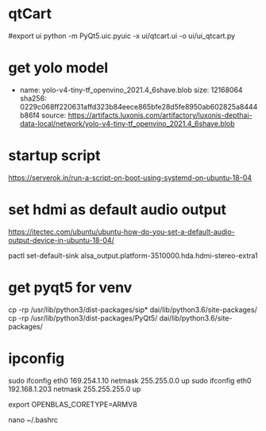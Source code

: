 # qtCart

#export ui
python -m PyQt5.uic.pyuic -x ui/qtcart.ui -o ui/ui_qtcart.py

# get yolo model
- name: yolo-v4-tiny-tf_openvino_2021.4_6shave.blob
size: 12168064
sha256: 0229c068ff220631affd323b84eece865bfe28d5fe8950ab602825a8444b86f4
source: https://artifacts.luxonis.com/artifactory/luxonis-depthai-data-local/network/yolo-v4-tiny-tf_openvino_2021.4_6shave.blob

# startup script
https://serverok.in/run-a-script-on-boot-using-systemd-on-ubuntu-18-04

# set hdmi as default audio output
https://itectec.com/ubuntu/ubuntu-how-do-you-set-a-default-audio-output-device-in-ubuntu-18-04/

pactl set-default-sink alsa_output.platform-3510000.hda.hdmi-stereo-extra1

# get pyqt5 for venv
cp -rp /usr/lib/python3/dist-packages/sip* dai/lib/python3.6/site-packages/
cp -rp /usr/lib/python3/dist-packages/PyQt5/ dai/lib/python3.6/site-packages/

# ipconfig
sudo ifconfig eth0 169.254.1.10 netmask 255.255.0.0 up
sudo ifconfig eth0 192.168.1.203 netmask 255.255.255.0 up


export OPENBLAS_CORETYPE=ARMV8

nano ~/.bashrc